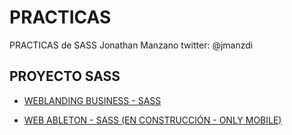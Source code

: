 

# PRACTICAS

PRACTICAS de SASS Jonathan Manzano twitter: @jmanzdi

## PROYECTO SASS

- [WEBLANDING BUSINESS - SASS](https://jonathanmanzanodiaz.github.io/practice/CSS-PRACTICE/SASS/weblanding1)

- [WEB ABLETON - SASS (EN CONSTRUCCIÓN - ONLY MOBILE)](https://jonathanmanzanodiaz.github.io/practice/CSS-PRACTICE/SASS/web-ableton)
